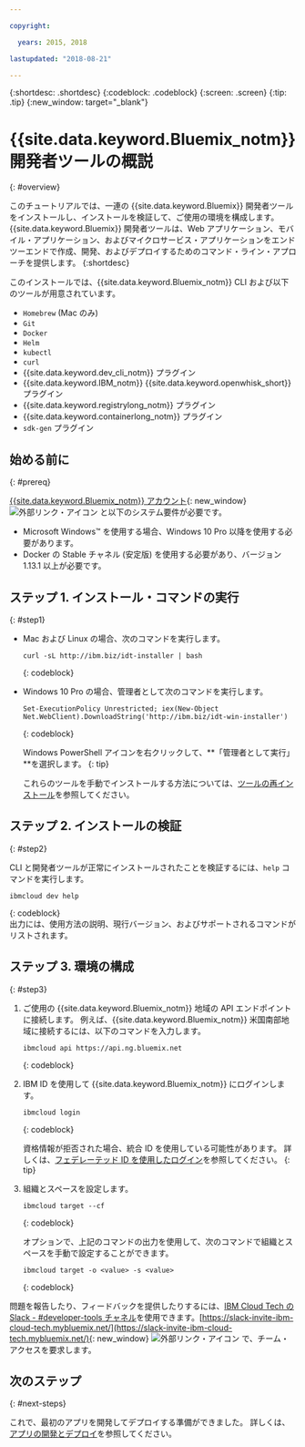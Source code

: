 ```yaml
---

copyright:

  years: 2015, 2018

lastupdated: "2018-08-21"

---
```


{:shortdesc: .shortdesc}
{:codeblock: .codeblock}
{:screen: .screen}
{:tip: .tip}
{:new_window: target="_blank"}

# {{site.data.keyword.Bluemix_notm}} 開発者ツールの概説
{: #overview}

このチュートリアルでは、一連の {{site.data.keyword.Bluemix}} 開発者ツールをインストールし、インストールを検証して、ご使用の環境を構成します。 {{site.data.keyword.Bluemix}} 開発者ツールは、Web アプリケーション、モバイル・アプリケーション、およびマイクロサービス・アプリケーションをエンドツーエンドで作成、開発、およびデプロイするためのコマンド・ライン・アプローチを提供します。 
{:shortdesc}

このインストールでは、{{site.data.keyword.Bluemix_notm}} CLI および以下のツールが用意されています。 

* `Homebrew` (Mac のみ)
* `Git`
* `Docker`
* `Helm`
* `kubectl`
* `curl`
* {{site.data.keyword.dev_cli_notm}} プラグイン
* {{site.data.keyword.IBM_notm}} {{site.data.keyword.openwhisk_short}} プラグイン
* {{site.data.keyword.registrylong_notm}} プラグイン
* {{site.data.keyword.containerlong_notm}} プラグイン
* `sdk-gen` プラグイン

## 始める前に
{: #prereq}

[{{site.data.keyword.Bluemix_notm}} アカウント](https://console.bluemix.net/){: new_window} ![外部リンク・アイコン](../icons/launch-glyph.svg "外部リンク・アイコン") と以下のシステム要件が必要です。

* Microsoft Windows&trade; を使用する場合、Windows 10 Pro 以降を使用する必要があります。
* Docker の Stable チャネル (安定版) を使用する必要があり、バージョン 1.13.1 以上が必要です。 

## ステップ 1. インストール・コマンドの実行
{: #step1}

* Mac および Linux の場合、次のコマンドを実行します。

  ```
  curl -sL http://ibm.biz/idt-installer | bash
  ```
  {: codeblock}
  
* Windows 10 Pro の場合、管理者として次のコマンドを実行します。

  ```
  Set-ExecutionPolicy Unrestricted; iex(New-Object Net.WebClient).DownloadString('http://ibm.biz/idt-win-installer')
  ```
  {: codeblock}

  Windows PowerShell アイコンを右クリックして、**「管理者として実行」**を選択します。
  {: tip}
  
  これらのツールを手動でインストールする方法については、[ツールの再インストール](/docs/cli/ts_createapps.html#appendix)を参照してください。

## ステップ 2. インストールの検証
{: #step2}

CLI と開発者ツールが正常にインストールされたことを検証するには、`help` コマンドを実行します。

```
ibmcloud dev help
```
{: codeblock}
<br>
出力には、使用方法の説明、現行バージョン、およびサポートされるコマンドがリストされます。

## ステップ 3. 環境の構成
{: #step3}

1. ご使用の {{site.data.keyword.Bluemix_notm}} 地域の API エンドポイントに接続します。 例えば、{{site.data.keyword.Bluemix_notm}} 米国南部地域に接続するには、以下のコマンドを入力します。

	```
	ibmcloud api https://api.ng.bluemix.net
	```
	{: codeblock}

2. IBM ID を使用して {{site.data.keyword.Bluemix_notm}} にログインします。

	```
	ibmcloud login
	```
	{: codeblock}
    <br>
    
	資格情報が拒否された場合、統合 ID を使用している可能性があります。 詳しくは、[フェデレーテッド ID を使用したログイン](/docs/iam/login_fedid.html#federated_id)を参照してください。
	{: tip}

3. 組織とスペースを設定します。

	```
	ibmcloud target --cf
	```
	{: codeblock}
	
	オプションで、上記のコマンドの出力を使用して、次のコマンドで組織とスペースを手動で設定することができます。

	```
	ibmcloud target -o <value> -s <value>
	```
	{: codeblock}
	
問題を報告したり、フィードバックを提供したりするには、[IBM Cloud Tech の Slack - #developer-tools チャネル](https://ibm-cloud-tech.slack.com)を使用できます。[https://slack-invite-ibm-cloud-tech.mybluemix.net/](https://slack-invite-ibm-cloud-tech.mybluemix.net/){: new_window} ![外部リンク・アイコン](../icons/launch-glyph.svg "外部リンク・アイコン") で、チーム・アクセスを要求します。

## 次のステップ
{: #next-steps}

これで、最初のアプリを開発してデプロイする準備ができました。 詳しくは、[アプリの開発とデプロイ](/docs/cli/idt/index.html)を参照してください。
